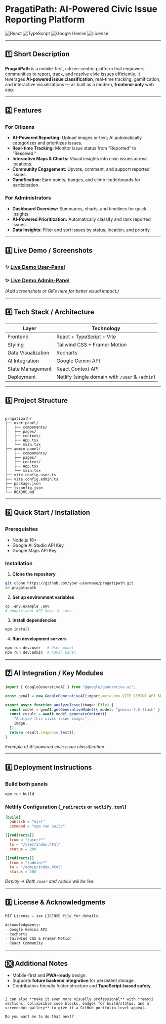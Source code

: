 # PragatiPath: AI-Powered Civic Issue Reporting Platform

![React](https://img.shields.io/badge/React-18.2-blue?logo=react)
![TypeScript](https://img.shields.io/badge/TypeScript-5.x-blue?logo=typescript)
![Google Gemini](https://img.shields.io/badge/Google%20Gemini-API-orange?logo=google)
![License](https://img.shields.io/badge/License-MIT-yellow)

---

## 1️⃣ Short Description
**PragatiPath** is a mobile-first, citizen-centric platform that empowers communities to report, track, and resolve civic issues efficiently. It leverages **AI-powered issue classification**, real-time tracking, gamification, and interactive visualizations — all built as a modern, **frontend-only** web app.

---

## 2️⃣ Features

### For Citizens
- **AI-Powered Reporting:** Upload images or text; AI automatically categorizes and prioritizes issues.
- **Real-time Tracking:** Monitor issue status from "Reported" to "Resolved."
- **Interactive Maps & Charts:** Visual insights into civic issues across locations.
- **Community Engagement:** Upvote, comment, and support reported issues.
- **Gamification:** Earn points, badges, and climb leaderboards for participation.

### For Administrators
- **Dashboard Overview:** Summaries, charts, and timelines for quick insights.
- **AI-Powered Prioritization:** Automatically classify and rank reported issues.
- **Data Insights:** Filter and sort issues by status, location, and priority.

---

## 3️⃣ Live Demo / Screenshots

### ✨ [Live Demo User-Panel](https://pragati-path.netlify.app/user)  
### ✨ [Live Demo Admin-Panel](https://pragati-path.netlify.app/admin)

*(Add screenshots or GIFs here for better visual impact.)*

---

## 4️⃣ Tech Stack / Architecture
| Layer | Technology |
|-------|-----------|
| Frontend | React + TypeScript + Vite |
| Styling | Tailwind CSS + Framer Motion |
| Data Visualization | Recharts |
| AI Integration | Google Gemini API |
| State Management | React Context API |
| Deployment | Netlify (single domain with `/user` & `/admin`) |

---

## 5️⃣ Project Structure
```

pragatipath/
├── user-panel/
│   ├── components/
│   ├── pages/
│   ├── context/
│   ├── App.tsx
│   └── main.tsx
├── admin-panel/
│   ├── components/
│   ├── pages/
│   ├── context/
│   ├── App.tsx
│   └── main.tsx
├── vite.config.user.ts
├── vite.config.admin.ts
├── package.json
├── tsconfig.json
└── README.md

````

---

## 6️⃣ Quick Start / Installation

### Prerequisites
- Node.js 16+
- Google AI Studio API Key
- Google Maps API Key

### Installation
1. **Clone the repository**
```bash
git clone https://github.com/your-username/pragatipath.git
cd pragatipath
````

2. **Set up environment variables**

```bash
cp .env.example .env
# Update your API keys in .env
```

3. **Install dependencies**

```bash
npm install
```

4. **Run development servers**

```bash
npm run dev:user   # User panel
npm run dev:admin  # Admin panel
```

---

## 7️⃣ AI Integration / Key Modules

```ts
import { GoogleGenerativeAI } from "@google/generative-ai";

const genAI = new GoogleGenerativeAI(import.meta.env.VITE_GEMINI_API_KEY);

export async function analyzeIssue(image: File) {
  const model = genAI.getGenerativeModel({ model: "gemini-2.5-flash" });
  const result = await model.generateContent([
    "Analyze this civic issue image:",
    image,
  ]);
  return result.response.text();
}
```

*Example of AI-powered civic issue classification.*

---

## 8️⃣ Deployment Instructions

### Build both panels

```bash
npm run build
```

### Netlify Configuration (`_redirects` or `netlify.toml`)

```toml
[build]
  publish = "dist"
  command = "npm run build"

[[redirects]]
  from = "/user/*"
  to = "/user/index.html"
  status = 200

[[redirects]]
  from = "/admin/*"
  to = "/admin/index.html"
  status = 200
```

*Deploy → Both `/user` and `/admin` will be live.*

---

## 9️⃣ License & Acknowledgments

```md
MIT License – see LICENSE file for details.

Acknowledgments:
- Google Gemini API
- Recharts
- Tailwind CSS & Framer Motion
- React Community
```

---

## 🔟 Additional Notes

* Mobile-first and **PWA-ready** design.
* Supports **future backend integration** for persistent storage.
* Contribution-friendly folder structure and **TypeScript-based safety**.

```

I can also **make it even more visually professional** with **emoji sections, collapsible code blocks, badges for build/status, and a screenshot gallery** to give it a GitHub portfolio-level appeal.  

Do you want me to do that next?
```
